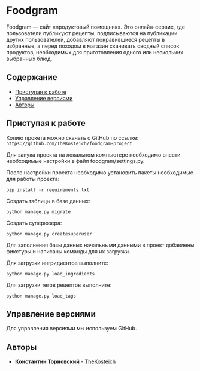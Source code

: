 # Foodgram

Foodgram
 — сайт «продуктовый помощник». Это онлайн-сервис, где пользователи публикуют рецепты, подписываются на публикации других пользователей, добавляют понравившиеся рецепты в избранные, а перед походом в магазин скачивать сводный список продуктов, необходимых для приготовления одного или нескольких выбранных блюд.


## Содержание

  - [Приступая к работе](#приступая-к-работе)
  - [Управление версиями](#управление-версиями)
  - [Авторы](#авторы)

## Приступая к работе

Копию прокета можно скачать с GitHub по ссылке:
`https://github.com/TheKosteich/foodgram-project`

Для запука проекта на локальном компьютере необходимо внести необходимые настройки в файл foodgram/settings.py. 

После настройки проекта необходимо установить пакеты необходимые для работы проекта:
  
`pip install -r requirements.txt`
  
Создать таблицы в базе данных:

`python manage.py migrate`

Создать суперюзера:

`python manage.py createsuperuser`

Для заполнения базы данных начальными данными в проект добавлены фикстуры и написаны команды для их загрузки. 

Для загрузки ингридиентов выполните:

`python manage.py load_ingredients`

Для загрузки тегов рецептов выполните:

`python manage.py load_tags`

## Управление версиями

Для управления версиями мы используем GitHub.

## Авторы

  - **Константин Торновский** - [TheKosteich](https://github.com/TheKosteich)